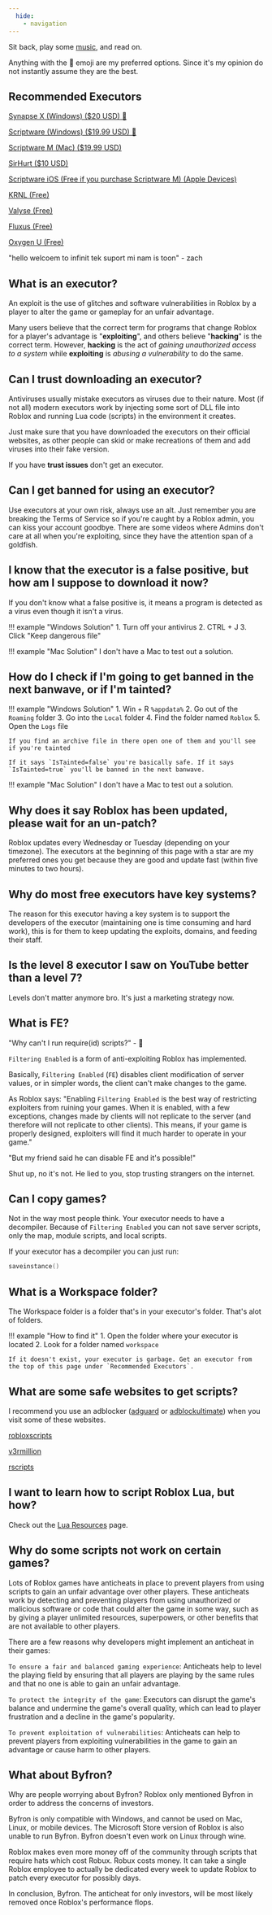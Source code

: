 ```yaml
---
  hide:
    - navigation
---
```


Sit back, play some [music](https://youtu.be/_DlHmoYP7V4), and read on.

Anything with the 🌟 emoji are my preferred options. Since it's my opinion do not instantly assume they are the best.

## Recommended Executors

<a href="https://x.synapse.to">Synapse X (Windows) ($20 USD) 🌟</a>

<a href="https://script-ware.com/w">Scriptware (Windows) ($19.99 USD) 🌟</a>

<a href="https://script-ware.com/m">Scriptware M (Mac) ($19.99 USD)</a>

<a href="https://sirhurt.net">SirHurt ($10 USD)</a>

<a href="https://script-ware.com/ios">Scriptware iOS (Free if you purchase Scriptware M) (Apple Devices)</a>

<a href="https://krnl.place">KRNL (Free)</a>

<a href="https://valyse.net">Valyse (Free)</a>

<a href="https://fluxteam.net">Fluxus (Free)</a>

<a href="https://wearedevs.net/d/Oxygen%20U">Oxygen U (Free)</a>

"hello welcoem to infinit tek suport mi nam is toon" - zach

## What is an executor?

An exploit is the use of glitches and software vulnerabilities in Roblox by a player to alter the game or gameplay for an unfair advantage.

Many users believe that the correct term for programs that change Roblox for a player's advantage is "**exploiting**", and others believe "**hacking**" is the correct term. However, **hacking** is the act of *gaining unauthorized access to a system* while **exploiting** is *abusing a vulnerability* to do the same.

## Can I trust downloading an executor?

Antiviruses usually mistake executors as viruses due to their nature. Most (if not all) modern executors work by injecting some sort of DLL file into Roblox and running Lua code (scripts) in the environment it creates.

Just make sure that you have downloaded the executors on their official websites, as other people can skid or make recreations of them and add viruses into their fake version.

If you have **trust issues** don't get an executor.

## Can I get banned for using an executor?

Use executors at your own risk, always use an alt. Just remember you are breaking the Terms of Service so if you're caught by a Roblox admin, you can kiss your account goodbye. There are some videos where Admins don't care at all when you're exploiting, since they have the attention span of a goldfish.

## I know that the executor is a false positive, but how am I suppose to download it now?

If you don't know what a false positive is, it means a program is detected as a virus even though it isn't a virus.

!!! example "Windows Solution"
	1. Turn off your antivirus
	2. CTRL + J
	3. Click "Keep dangerous file"

!!! example "Mac Solution"
	I don't have a Mac to test out a solution.

## How do I check if I'm going to get banned in the next banwave, or if I'm tainted?

!!! example "Windows Solution"
	1. Win + R `%appdata%`
	2. Go out of the `Roaming` folder
	3. Go into the `Local` folder
	4. Find the folder named `Roblox`
	5. Open the `Logs` file
	
	If you find an archive file in there open one of them and you'll see if you're tainted
	
	If it says `IsTainted=false` you're basically safe. If it says `IsTainted=true` you'll be banned in the next banwave.

!!! example "Mac Solution"
	I don't have a Mac to test out a solution.

## Why does it say Roblox has been updated, please wait for an un-patch?

Roblox updates every Wednesday or Tuesday (depending on your timezone). The executors at the beginning of this page with a star are my preferred ones you get because they are good and update fast (within five minutes to two hours).

## Why do most free executors have key systems?

The reason for this executor having a key system is to support the developers of the executor (maintaining one is time consuming and hard work), this is for them to keep updating the exploits, domains, and feeding their staff.

## Is the level 8 executor I saw on YouTube better than a level 7?

Levels don't matter anymore bro. It's just a marketing strategy now.

## What is FE?

"Why can't I run require(id) scripts?" - 🤡

`Filtering Enabled` is a form of anti-exploiting Roblox has implemented.

Basically, `Filtering Enabled` (`FE`) disables client modification of server values, or in simpler words, the client can't make changes to the game.

As Roblox says: "Enabling `Filtering Enabled` is the best way of restricting exploiters from ruining your games. When it is enabled, with a few exceptions, changes made by clients will not replicate to the server (and therefore will not replicate to other clients). This means, if your game is properly designed, exploiters will find it much harder to operate in your game."

"But my friend said he can disable FE and it's possible!"

Shut up, no it's not. He lied to you, stop trusting strangers on the internet.

## Can I copy games?

Not in the way most people think. Your executor needs to have a decompiler. Because of `Filtering Enabled` you can not save server scripts, only the map, module scripts, and local scripts.

If your executor has a decompiler you can just run:

```lua
saveinstance()
```

## What is a Workspace folder?

The Workspace folder is a folder that's in your executor's folder. That's alot of folders.

!!! example "How to find it"
	1. Open the folder where your executor is located
	2. Look for a folder named `workspace`
	
	If it doesn't exist, your executor is garbage. Get an executor from the top of this page under `Recommended Executors`.

## What are some safe websites to get scripts?

I recommend you use an adblocker ([adguard](https://adguard.com) or [adblockultimate](https://adblockultimate.net)) when you visit some of these websites.

<a href="https://robloxscripts.com">robloxscripts</a>

<a href="https://v3rmillion.net">v3rmillion</a>

<a href="https://rscripts.net">rscripts</a>

## I want to learn how to script Roblox Lua, but how?

<p>Check out the <a href="luaresources/">Lua Resources</a> page.</p>

## Why do some scripts not work on certain games?

Lots of Roblox games have anticheats in place to prevent players from using scripts to gain an unfair advantage over other players. These anticheats work by detecting and preventing players from using unauthorized or malicious software or code that could alter the game in some way, such as by giving a player unlimited resources, superpowers, or other benefits that are not available to other players.

There are a few reasons why developers might implement an anticheat in their games:

`To ensure a fair and balanced gaming experience`: Anticheats help to level the playing field by ensuring that all players are playing by the same rules and that no one is able to gain an unfair advantage.

`To protect the integrity of the game`: Executors can disrupt the game's balance and undermine the game's overall quality, which can lead to player frustration and a decline in the game's popularity.

`To prevent exploitation of vulnerabilities`: Anticheats can help to prevent players from exploiting vulnerabilities in the game to gain an advantage or cause harm to other players.

## What about Byfron?

Why are people worrying about Byfron? Roblox only mentioned Byfron in order to address the concerns of investors.

Byfron is only compatible with Windows, and cannot be used on Mac, Linux, or mobile devices. The Microsoft Store version of Roblox is also unable to run Byfron. Byfron doesn't even work on Linux through wine.

Roblox makes even more money off of the community through scripts that require hats which cost Robux. Robux costs money. It can take a single Roblox employee to actually be dedicated every week to update Roblox to patch every executor for possibly days.

In conclusion, Byfron. The anticheat for only investors, will be most likely removed once Roblox's performance flops.

